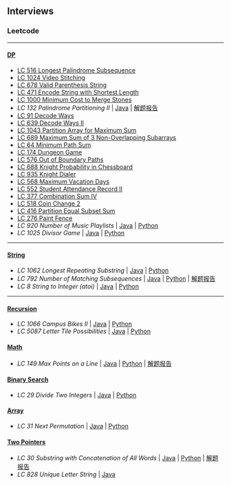 ## Interviews

### Leetcode
---
#### [DP](https://github.com/snowan/interviews/tree/master/java/src/leetcode/dpgreedy)
- [LC 516 Longest Palindrome Subsequence](./java/src/leetcode/dp/LC516LongestPalindromeSubsequence.java)
- [LC 1024 Video Stitching](./java/src/leetcode/dp/LC1024VideoStitching.java)
- [LC 678 Valid Parenthesis String](./java/src/leetcode/dp/LC678ValidParenthesisString.java)
- [LC 471 Encode String with Shortest Length](./java/src/leetcode/dpgreedy/LC471)
- [LC 1000 Minimum Cost to Merge Stones](./java/src/leetcode/dpgreedy/LC1000/LC1000MinCostMergeStones.java)
- *LC 132 Palindrome Partitioning II* | [Java](./java/src/leetcode/dpgreedy/LC132) | [解题报告](https://snowan.github.io/post/lc132/)
- [LC 91 Decode Ways](./java/src/leetcode/dpgreedy/LC91)
- [LC 639 Decode Ways II](./java/src/leetcode/dpgreedy/LC639)
- [LC 1043 Partition Array for Maximum Sum](./java/src/leetcode/dpgreedy/LC1043)
- [LC 689 Maximum Sum of 3 Non-Overlapping Subarrays](./java/src/leetcode/dpgreedy/LC689)
- [LC 64 Minimum Path Sum](./java/src/leetcode/dpgreedy/LC64)
- [LC 174 Dungeon Game](./java/src/leetcode/dpgreedy/LC174)
- [LC 576 Out of Boundary Paths](./java/src/leetcode/dpgreedy/LC576)
- [LC 688 Knight Probability in Chessboard](./java/src/leetcode/dpgreedy/LC688)
- [LC 935 Knight Dialer](./java/src/leetcode/dpgreedy/LC935)
- [LC 568 Maximum Vacation Days](./java/src/leetcode/dpgreedy/LC568)
- [LC 552 Student Attendance Record II](./java/src/leetcode/dpgreedy/LC552)
- [LC 377 Combination Sum IV](./java/src/leetcode/dpgreedy/LC377)
- [LC 518 Coin Change 2](./java/src/leetcode/dpgreedy/LC518)
- [LC 416 Partition Equal Subset Sum](./java/src/leetcode/dpgreedy/LC416)
- [LC 276 Paint Fence](./java/src/leetcode/dpgreedy/LC276)
- *LC 920 Number of Music Playlists* | [Java](./java/src/leetcode/dpgreedy/LC920) | [Python](./python/leetcode/LC920/number_music_playlist.py)
- *LC 1025 Divisor Game* | [Java](./java/src/leetcode/dpgreedy/LC1025) | [Python](./python/leetcode/LC1025/divisor_game.py)

---
#### [String](https://github.com/snowan/interviews/tree/master/java/src/leetcode/string)
- *LC 1062 Longest Repeating Substring* | [Java](./java/src/leetcode/string/LC1062) | [Python](./python/leetcode/LC1062/longest_repeat_substring.py)
- *LC 792 Number of Matching Subsequences* | [Java](./java/src/leetcode/string/LC792) | [Python](./python/leetcode/LC792/numMatchingSubseq.py) | [解题报告](https://snowan.github.io/post/lc792/)
- *LC 8 String to Integer (atoi)* | [Java](./java/src/leetcode/string/LC8) | [Python](./python/leetcode/LC8/atoi.py)

---
#### [Recursion](https://github.com/snowan/interviews/tree/master/java/src/leetcode/recursion)
- *LC 1066 Campus Bikes II* | [Java](./java/src/leetcode/recursion/LC1066) | [Python]()
- *LC 5087 Letter Tile Possibilities* | [Java](./java/src/leetcode/recursion/LC5087) | [Python]()


#### [Math](https://github.com/snowan/interviews/tree/master/java/src/leetcode/math)
- *LC 149 Max Points on a Line* | [Java](./java/src/leetcode/math/LC149) | [Python](./python/leetcode/LC149/maxPoints.py) | [解题报告](https://snowan.github.io/post/lc149/)

#### [Binary Search](https://github.com/snowan/interviews/tree/master/java/src/leetcode/binarysearch)
- *LC 29 Divide Two Integers* | [Java](./java/src/leetcode/binarysearch/LC29) | [Python]()

#### [Array](https://github.com/snowan/interviews/tree/master/java/src/leetcode/array)
- *LC 31 Next Permutation* | [Java](./java/src/leetcode/array/LC31) | [Python](./python/leetcode/LC31/solution.py)

#### [Two Pointers](https://github.com/snowan/interviews/tree/master/java/src/leetcode/twopointers)
- *LC 30 Substring with Concatenation of All Words* | [Java](./java/src/leetcode/twopointers/LC30) | [Python](./python/leetcode/LC30/solution.py) | [解题报告](https://snowan.github.io/post/lc30/)
- *LC 828 Unique Letter String* | [Java](./java/src/leetcode/twopointers/LC828)
